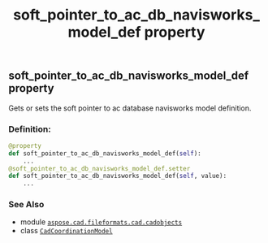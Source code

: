 ﻿---
title: soft_pointer_to_ac_db_navisworks_model_def property
second_title: Aspose.CAD for Python via .NET API References
description: 
type: docs
weight: 440
url: /python-net/aspose.cad.fileformats.cad.cadobjects/cadcoordinationmodel/soft_pointer_to_ac_db_navisworks_model_def/
is_root: false
---

## soft_pointer_to_ac_db_navisworks_model_def property


Gets or sets the soft pointer to ac database navisworks model definition.
### Definition:
```python
@property
def soft_pointer_to_ac_db_navisworks_model_def(self):
    ...
@soft_pointer_to_ac_db_navisworks_model_def.setter
def soft_pointer_to_ac_db_navisworks_model_def(self, value):
    ...
```

### See Also
* module [`aspose.cad.fileformats.cad.cadobjects`](../../)
* class [`CadCoordinationModel`](/cad/python-net/aspose.cad.fileformats.cad.cadobjects/cadcoordinationmodel)
